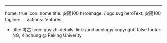 ---
home: true
icon: home
title: 安陽100
heroImage: /logo.svg
heroText: 安陽100
tagline: 　
actions:
features:
  - title: 考古
    icon: guyizhi
    details: 
    link: /archaeology/
copyright: false
footer: NG, Kinchung @ Peking Univerity